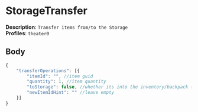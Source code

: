 # StorageTransfer

**Description**: `Transfer items from/to the Storage` \
**Profiles**: `theater0`

## Body
```js
{
    "transferOperations": [{
        "itemId": "", //item guid
        "quantity": 1, //item quantity
        "toStorage": false, //whether its into the inventory/backpack (then false) if into the storage then true
        "newItemIdHint": "" //leave empty
    }]
}
```
